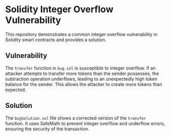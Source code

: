 # Solidity Integer Overflow Vulnerability

This repository demonstrates a common integer overflow vulnerability in Solidity smart contracts and provides a solution.

## Vulnerability

The `transfer` function in `bug.sol` is susceptible to integer overflow. If an attacker attempts to transfer more tokens than the sender possesses, the subtraction operation underflows, leading to an unexpectedly high token balance for the sender. This allows the attacker to create more tokens than expected.

## Solution

The `bugSolution.sol` file shows a corrected version of the `transfer` function. It uses SafeMath to prevent integer overflow and underflow errors, ensuring the security of the transaction.